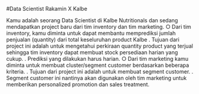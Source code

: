 
#Data Scientist Rakamin X Kalbe

Kamu adalah seorang Data Scientist di Kalbe Nutritionals 
dan sedang mendapatkan project baru dari tim inventory 
dan tim marketing.
○ Dari tim inventory, kamu diminta untuk dapat membantu 
memprediksi jumlah penjualan (quantity) dari total 
keseluruhan product Kalbe
    . Tujuan dari project ini adalah untuk mengetahui 
perkiraan quantity product yang terjual sehingga tim 
inventory dapat membuat stock persediaan harian 
yang cukup.
    . Prediksi yang dilakukan harus harian.
○ Dari tim marketing kamu diminta untuk membuat 
cluster/segment customer berdasarkan beberapa kriteria.
    . Tujuan dari project ini adalah untuk membuat 
segment customer.
    . Segment customer ini nantinya akan digunakan oleh 
tim marketing untuk memberikan personalized 
promotion dan sales treatment.
